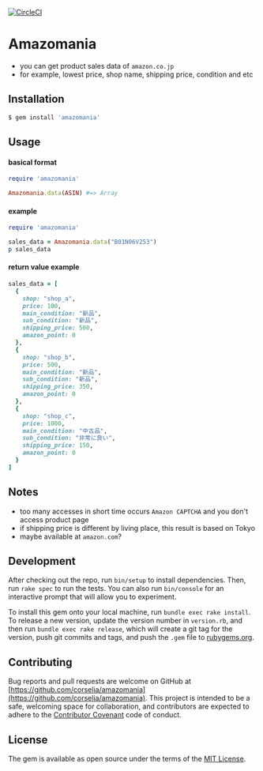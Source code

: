 [![CircleCI](https://circleci.com/gh/corselia/amazomania/tree/master.svg?style=svg)](https://circleci.com/gh/corselia/amazomania/tree/master)

# Amazomania
- you can get product sales data of `amazon.co.jp`
- for example, lowest price, shop name, shipping price, condition and etc

## Installation
```bash
$ gem install 'amazomania'
```

## Usage

#### basical format

```ruby
require 'amazomania'

Amazomania.data(ASIN) #=> Array
```

#### example

```ruby
require 'amazomania'

sales_data = Amazomania.data("B01N06V253")
p sales_data
```

#### return value example
```ruby
sales_data = [
  {
    shop: "shop_a",
    price: 100,
    main_condition: "新品",
    sub_condition: "新品",
    shipping_price: 500,
    amazon_point: 0
  },
  {
    shop: "shop_b",
    price: 500,
    main_condition: "新品",
    sub_condition: "新品",
    shipping_price: 350,
    amazon_point: 0
  },
  {
    shop: "shop_c",
    price: 1000,
    main_condition: "中古品",
    sub_condition: "非常に良い",
    shipping_price: 150,
    amazon_point: 0
  }
]
```

## Notes
- too many accesses in short time occurs `Amazon CAPTCHA` and you don't access product page
- if shipping price is different by living place, this result is based on Tokyo
- maybe available at `amazon.com`?

## Development
After checking out the repo, run `bin/setup` to install dependencies. Then, run `rake spec` to run the tests. You can also run `bin/console` for an interactive prompt that will allow you to experiment.

To install this gem onto your local machine, run `bundle exec rake install`. To release a new version, update the version number in `version.rb`, and then run `bundle exec rake release`, which will create a git tag for the version, push git commits and tags, and push the `.gem` file to [rubygems.org](https://rubygems.org).

## Contributing
Bug reports and pull requests are welcome on GitHub at [https://github.com/corselia/amazomania](https://github.com/corselia/amazomania). This project is intended to be a safe, welcoming space for collaboration, and contributors are expected to adhere to the [Contributor Covenant](http://contributor-covenant.org) code of conduct.

## License
The gem is available as open source under the terms of the [MIT License](http://opensource.org/licenses/MIT).
